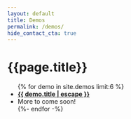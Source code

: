 ```yaml
---
layout: default
title: Demos
permalink: /demos/
hide_contact_cta: true
---
```

<div>
  <h1>{{page.title}}</h1>

  <div class="archive">
    <ul>
      {% for demo in site.demos limit:6 %}
          <li><div><strong><a class="demo-link" href="{{ demo.url | relative_url }}">{{ demo.title | escape }}</a></strong><br/></div></li>
          <li><div>More to come soon!</div></li>
      {%- endfor -%}
    </ul>
  </div>
</div>
